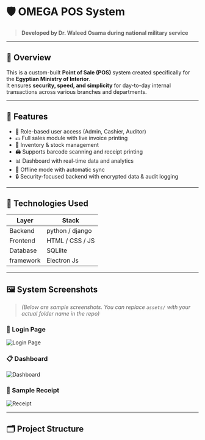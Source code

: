 # 🛡️ OMEGA POS System

> **Developed by Dr. Waleed Osama during national military service**

---

## 📌 Overview

This is a custom-built **Point of Sale (POS)** system created specifically for the **Egyptian Ministry of Interior**.  
It ensures **security, speed, and simplicity** for day-to-day internal transactions across various branches and departments.

---

## 🚀 Features

- 🔐 Role-based user access (Admin, Cashier, Auditor)
- 💵 Full sales module with live invoice printing
- 🧾 Inventory & stock management
- 🖨️ Supports barcode scanning and receipt printing
- 📊 Dashboard with real-time data and analytics
- 💾 Offline mode with automatic sync
- 🔒 Security-focused backend with encrypted data & audit logging

---

## 🧠 Technologies Used

| Layer       | Stack                  |
|-------------|------------------------|
| Backend     | python / django        |
| Frontend    | HTML / CSS / JS        |
| Database    | SQLlite                |
| framework   | Electron Js            |

---

## 🖼️ System Screenshots

> *(Below are sample screenshots. You can replace `assets/` with your actual folder name in the repo)*

### 🔐 Login Page
![Login Page](screenshots/1.png)

### 📋 Dashboard
![Dashboard](screenshots/2.png)

### 🧾 Sample Receipt
![Receipt](screenshots/3.png)

---

## 🗂️ Project Structure


